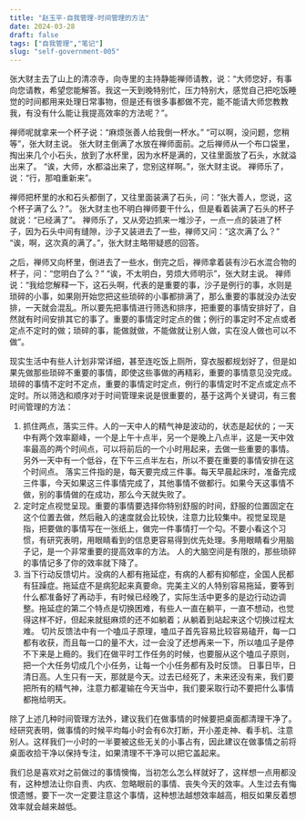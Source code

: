 ```yaml
---
title: "赵玉平-自我管理-时间管理的方法"
date: 2024-03-28
draft: false
tags: ["自我管理","笔记"]
slug: "self-government-005"
---
```


张大财主去了山上的清凉寺，向寺里的主持静能禅师请教，说：“大师您好，有事向您请教，希望您能解答。我这一天到晚特别忙，压力特别大，感觉自己把吃饭睡觉的时间都用来处理日常事物，但是还有很多事都做不完，能不能请大师您教教我，有没有什么能让我提高效率的方法呢？”。

禅师呢就拿来一个杯子说：“麻烦张善人给我倒一杯水。”
“可以啊，没问题，您稍等”，张大财主说。
张大财主倒满了水放在禅师面前。之后禅师从一个布口袋里，掏出来几个小石头，放到了水杯里，因为水杯是满的，又往里面放了石头，水就溢出来了。
“诶，大师，水都溢出来了，您别这样啊。”，张大财主说。
禅师乐了，说：“行，那咱重新来”。

禅师把杯里的水和石头都倒了，又往里面装满了石头，问：“张大善人，您说，这个杯子满了么？”。
张大财主也不明白禅师要干什么，但是看着装满了石头的杯子就说：“已经满了”。
禅师乐了，又从旁边抓来一堆沙子，一点一点的装进了杯子，因为石头中间有缝隙，沙子又装进去了一些，禅师又问：“这次满了么？”
“诶，啊，这次真的满了。”，张大财主略带疑惑的回答。

之后，禅师又向杯里，倒进去了一些水，倒完之后，禅师拿着装有沙石水混合物的杯子，问：“您明白了么？”
“诶，不太明白，劳烦大师明示”，张大财主说。
禅师说：“我给您解释一下，这石头啊，代表的是重要的事，沙子是例行的事，水则是琐碎的小事，如果刚开始您把这些琐碎的小事都排满了，那么重要的事就没办法安排，一天就会混乱。所以要先把事情进行筛选和排序，把重要的事情安排好了，自然就有时间安排其它的事了。重要的事情定时定点的做；例行的事定时不定点或者定点不定时的做；琐碎的事，能做就做，不能做就让别人做，实在没人做也可以不做”。

现实生活中有些人计划非常详细，甚至连吃饭上厕所，穿衣服都规划好了，但是如果先做那些琐碎不重要的事情，即使这些事做的再精彩，重要的事情意见没完成。
琐碎的事情不定时不定点，重要的事情定时定点，例行的事情定时不定点或定点不定时。所以筛选和顺序对于时间管理来说是很重要的，基于这两个关键词，有三套时间管理的方法：

1. 抓住两点，落实三件。人的一天中人的精气神是波动的，状态是起伏的；一天中有两个效率巅峰，一个是上午十点半，另一个是晚上八点半，这是一天中效率最高的两个时间点，可以将前后的一个小时用起来，去做一些重要的事情。另外一天中有一个低谷，在下午三点半左右，所以不要在重要的事情安排在这个时间点。
落实三件指的是，每天要完成三件事。每天早晨起床时，准备完成三件事，今天如果这三件事情完成了，其他事情不做都行。如果今天这事情不做，别的事情做的在成功，那么今天就失败了。
2. 定时定点视觉呈现。重要的事情要选择你特别舒服的时间，舒服的位置固定在这个位置去做，然后融入的速度就会比较快，注意力比较集中。视觉呈现是指，把要做的事情写在一张纸上，做完一件事情打一个勾。不要小看这个习惯，有研究表明，用眼睛看到的信息更容易得到优先处理。多用眼睛看少用脑子记，是一个非常重要的提高效率的方法。
人的大脑空间是有限的，那些琐碎的事情记多了你的效率就下降了。
3. 当下行动反馈切片。没病的人都有拖延症，有病的人都有抑郁症，全国人民都有狂躁症。拖延症不是病犯起来真要命。完美主义的人特别容易拖延，要等到什么都准备好了再动手，有时候已经晚了，实际生活中更多的是边行动边调整。拖延症的第二个特点是切换困难，有些人一直在躺平，一直不想动，也觉得这样不好，但起来就挺麻烦的还不如躺着；从躺着到站起来这个切换过程太难。
切片反馈法中有一个嗑瓜子原理，嗑瓜子首先容易比较容易磕开，每一口都有收获，而且每一口的量不大，过一会没了还想再来一下，所以嗑瓜子是停不下来是上瘾的。我们在做平时工作任务的时候，也要服从这个嗑瓜子原则，把一个大任务切成几个小任务，让每一个小任务都有及时反馈。
日事日毕，日清日高。人生只有一天，那就是今天。过去已经死了，未来还没有来，我们要把所有的精气神，注意力都灌输在今天当中，我们要采取行动不要把什么事情都拖给明天。

除了上述几种时间管理方法外，建议我们在做事情的时候要把桌面都清理干净了。经研究表明，做事情的时候平均每小时会有6次打断，开小差走神、看手机、注意别人。这样我们一小时的一半要被这些无关的小事占有，因此建议在做事情之前将桌面收拾干净以保持专注，如果清理不干净可以把它盖起来。

我们总是喜欢对之前做过的事情懊悔，当初怎么怎么样就好了，这样想一点用都没有，这种想法让你自责、内疚、忽略眼前的事情、丧失今天的效率。人生过去有悔恨遗憾，要下一次一定要注意这个事情，这种想法越想效率越高，相反如果反着想效率就会越来越低。


